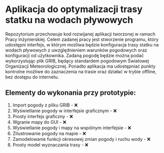 # Aplikacja do optymalizacji trasy statku na wodach pływowych 
Repozytorium przechowuje kod rozwijanej aplikacji tworzonej w ramach Pracy Inżynierskiej. Celem zadanej pracy jest stworzenie programu, który udostępni interfejs, w którym możliwa będzie konfiguracja trasy statku na wodach pływowych z uwzględnieniem warunków pogodowych oraz konfiguracji od użytkownika. Zadaną pogodę będzie można podać wykorzystując plik GRIB, będący standardem pogodowym Światowej Organizacji Meteorologicznej. Ponadto aplikacja ma udostępniać punkty kontrolne możliwe do zaznaczenia na trasie oraz działać w trybie offline, bez dostępu do internetu. 


## Elementy do wykonania przy prototypie:
1. Import pogody z pliku GRIB - ❌
2. Wyświetlanie pogody w interfejsie graficznym - ❌
3. Prosty interfejs graficzny - ❌
4. Wgranie mapy do GUI - ❌
5. Wyświetlanie pogody i mapy na wspólnym interfejsie - ❌
6. Zilustrowanie pogody na mapie - ❌
7. Zamodelowanie funkcji okresowej zmian pogody i ruchu wody - ❌
8. Prosty model wyznaczania trasy - ❌
